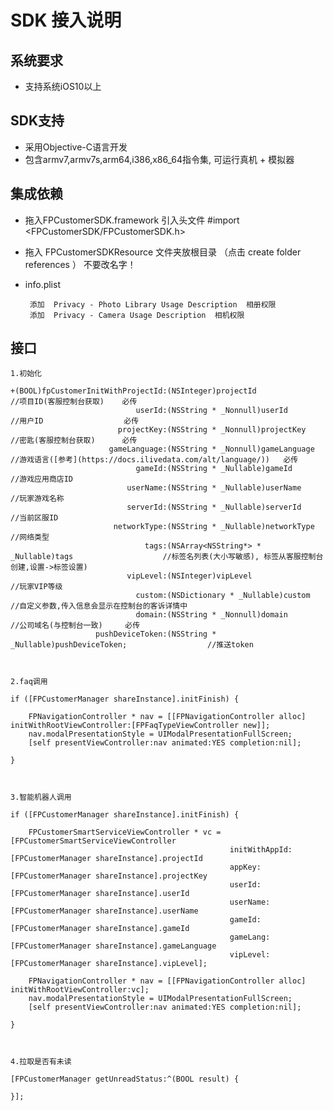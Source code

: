 SDK 接入说明
=
系统要求
-

   *  支持系统iOS10以上

SDK支持
-
   *  采用Objective-C语言开发
   *  包含armv7,armv7s,arm64,i386,x86_64指令集, 可运行真机 + 模拟器 

集成依赖
-

   *  拖入FPCustomerSDK.framework 引入头文件 #import <FPCustomerSDK/FPCustomerSDK.h>
   
   *  拖入 FPCustomerSDKResource 文件夹放根目录 （点击 create folder references ） 不要改名字！
    
   *  info.plist 
   
           添加  Privacy - Photo Library Usage Description  相册权限       
           添加  Privacy - Camera Usage Description  相机权限
         
    
接口
-

    1.初始化

    +(BOOL)fpCustomerInitWithProjectId:(NSInteger)projectId                                    //项目ID(客服控制台获取)    必传
                                userId:(NSString * _Nonnull)userId                             //用户ID                  必传
                            projectKey:(NSString * _Nonnull)projectKey                         //密匙(客服控制台获取)      必传
                          gameLanguage:(NSString * _Nonnull)gameLanguage                       //游戏语言([参考](https://docs.ilivedata.com/alt/language/))   必传
                                gameId:(NSString * _Nullable)gameId                            //游戏应用商店ID
                              userName:(NSString * _Nullable)userName                          //玩家游戏名称
                              serverId:(NSString * _Nullable)serverId                          //当前区服ID
                           networkType:(NSString * _Nullable)networkType                       //网络类型
                                  tags:(NSArray<NSString*> * _Nullable)tags                    //标签名列表(大小写敏感), 标签从客服控制台创建,设置->标签设置)
                              vipLevel:(NSInteger)vipLevel                                     //玩家VIP等级
                                custom:(NSDictionary * _Nullable)custom                        //自定义参数,传入信息会显示在控制台的客诉详情中
                                domain:(NSString * _Nonnull)domain                             //公司域名(与控制台一致)     必传
                       pushDeviceToken:(NSString * _Nullable)pushDeviceToken;                  //推送token
            
            
            
    2.faq调用
                                   
    if ([FPCustomerManager shareInstance].initFinish) {
    
        FPNavigationController * nav = [[FPNavigationController alloc] initWithRootViewController:[FPFaqTypeViewController new]];
        nav.modalPresentationStyle = UIModalPresentationFullScreen;
        [self presentViewController:nav animated:YES completion:nil];
        
    }
    
    
    
    3.智能机器人调用

    if ([FPCustomerManager shareInstance].initFinish) {
    
        FPCustomerSmartServiceViewController * vc = [FPCustomerSmartServiceViewController
                                                     initWithAppId:[FPCustomerManager shareInstance].projectId
                                                     appKey:[FPCustomerManager shareInstance].projectKey
                                                     userId:[FPCustomerManager shareInstance].userId
                                                     userName:[FPCustomerManager shareInstance].userName
                                                     gameId:[FPCustomerManager shareInstance].gameId
                                                     gameLang:[FPCustomerManager shareInstance].gameLanguage
                                                     vipLevel:[FPCustomerManager shareInstance].vipLevel];
    
        FPNavigationController * nav = [[FPNavigationController alloc] initWithRootViewController:vc];
        nav.modalPresentationStyle = UIModalPresentationFullScreen;
        [self presentViewController:nav animated:YES completion:nil];
    
    }
    
   

    4.拉取是否有未读
    
    [FPCustomerManager getUnreadStatus:^(BOOL result) {
        
    }];
